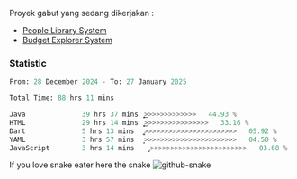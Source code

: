 Proyek gabut yang sedang dikerjakan :
  - [People Library System](https://github.com/putra4648/people-library-system)
  - [Budget Explorer System](https://gitlab.com/gabut1015701/budget-explorer)

### Statistic
<!--START_SECTION:waka-->

```python
From: 28 December 2024 - To: 27 January 2025

Total Time: 88 hrs 11 mins

Java              39 hrs 37 mins  ͎͎͎͎͎͎͎͎͎͎͎͜>>>>>>>>>>>>>   44.93 %
HTML              29 hrs 14 mins  ͎͎͎͎͎͎͎͎͜>>>>>>>>>>>>>>>>   33.16 %
Dart              5 hrs 13 mins   ͎͚>>>>>>>>>>>>>>>>>>>>>>>   05.92 %
YAML              3 hrs 57 mins   ͎͙>>>>>>>>>>>>>>>>>>>>>>>   04.50 %
JavaScript        3 hrs 14 mins   ̡>>>>>>>>>>>>>>>>>>>>>>>>   03.68 %
```

<!--END_SECTION:waka-->

If you love snake eater here the snake 
<picture>
  <source media="(prefers-color-scheme: dark)" srcset="https://github.com/pradana4648/pradana4648/blob/c0566a83ca6ea5f2e46bab00e717c4c82b4b5c4c/github-contribution-grid-snake-dark.svg" />
  <source media="(prefers-color-scheme: light)" srcset="https://github.com/pradana4648/pradana4648/blob/c0566a83ca6ea5f2e46bab00e717c4c82b4b5c4c/github-contribution-grid-snake.svg" />
  <img alt="github-snake" src="https://github.com/pradana4648/pradana4648/blob/c0566a83ca6ea5f2e46bab00e717c4c82b4b5c4c/github-contribution-grid-snake.svg" />
</picture>
